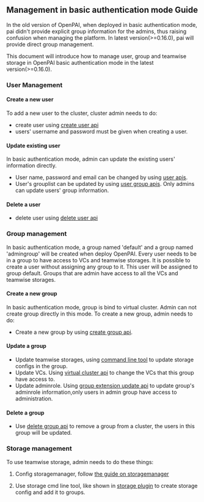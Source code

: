 ## Management in basic authentication mode Guide


In the old version of OpenPAI, when deployed in basic authentication mode, pai didn't provide explicit group information for the admins, thus raising confusion when managing the platform. In latest version(>=0.16.0), pai will provide direct group management.

This document will introduce how to manage user, group and teamwise storage in OpenPAI basic authentication mode in the latest version(>=0.16.0).

### User Management
#### Create a new user

To add a new user to the cluster, cluster admin needs to do:

- create user using [create user api](https://redocly.github.io/redoc/?url=https://raw.githubusercontent.com/microsoft/pai/master/src/rest-server/docs/swagger.yaml#operation/createUser)
- users' username and password must be given when creating a user. 

#### Update existing user


In basic authentication mode, admin can update the existing users' information directly.


- User name, password and email can be changed by using [user apis](https://redocly.github.io/redoc/?url=https://raw.githubusercontent.com/microsoft/pai/master/src/rest-server/docs/swagger.yaml#tag/user).
- User's grouplist can be updated by using [user group apis](https://redocly.github.io/redoc/?url=https://raw.githubusercontent.com/microsoft/pai/master/src/rest-server/docs/swagger.yaml#operation/updateUserGrouplist). Only admins can update users' group information.


#### Delete a user
- delete user using [delete user api](https://redocly.github.io/redoc/?url=https://raw.githubusercontent.com/microsoft/pai/master/src/rest-server/docs/swagger.yaml#operation/deleteUser)


### Group management


In basic authentication mode, a group named 'default' and a group named 'admingroup' will be created when deploy OpenPAI. Every user needs to be in a group to have access to VCs and teamwise storages.
It is possible to create a user without assigning any group to it. This user will be assigned to group default. Groups that are admin have access to all the VCs and teamwise storages.

#### Create a new group

In basic authentication mode, group is bind to virtual cluster. Admin can not create group directly in this mode. To create a new group, admin needs to do:
- Create a new group by using [create group api](https://redocly.github.io/redoc/?url=https://raw.githubusercontent.com/microsoft/pai/master/src/rest-server/docs/swagger.yaml#operation/createGroup).

#### Update a group

- Update teamwise storages, using [command line tool](https://github.com/microsoft/pai/blob/master/contrib/storage_plugin/README.MD) to update storage configs in the group.
- Update VCs. Using [virtual cluster api](https://redocly.github.io/redoc/?url=https://raw.githubusercontent.com/microsoft/pai/master/src/rest-server/docs/swagger.yaml#tag/virtual-cluster) to change the VCs that this group have access to.
- Update adminrole. Using [group extension update api](https://redocly.github.io/redoc/?url=https://raw.githubusercontent.com/microsoft/pai/master/src/rest-server/docs/swagger.yaml#operation/updateGroupExtensionAttribution) to update group's adminrole information,only users in admin group have access to administration.

#### Delete a group

- Use [delete group api](https://redocly.github.io/redoc/?url=https://raw.githubusercontent.com/microsoft/pai/master/src/rest-server/docs/swagger.yaml#operation/deleteGroup) to remove a group from a cluster, the users in this group will be updated.


### Storage management


To use teamwise storage, admin needs to do these things:


1. Config storagemanager, follow [the guide on storagemanager](https://github.com/microsoft/pai/tree/master/src/storage-manager)


2. Use storage cmd line tool, like shown in [storage plugin](https://github.com/microsoft/pai/blob/master/contrib/storage_plugin/README.MD) to create storage config and add it to groups.
